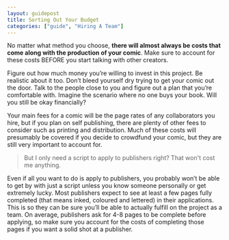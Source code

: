 ```yaml
---
layout: guidepost
title: Sorting Out Your Budget
categories: ["guide", "Hiring A Team"]
---
```


No matter what method you choose, **there will almost always be costs that come along with the production of your comic**. Make sure to account for these costs BEFORE you start talking with other creators.

Figure out how much money you’re willing to invest in this project. Be realistic about it too. Don’t bleed yourself dry trying to get your comic out the door. Talk to the people close to you and figure out a plan that you’re comfortable with. Imagine the scenario where no one buys your book. Will you still be okay financially?

Your main fees for a comic will be the page rates of any collaborators you hire, but if you plan on self publishing, there are plenty of other fees to consider such as printing and distribution. Much of these costs will presumably be covered if you decide to crowdfund your comic, but they are still very important to account for.

> But I only need a script to apply to publishers right? That won't cost me anything.

Even if all you want to do is apply to publishers, you probably won’t be able to get by with just a script unless you know someone personally or get extremely lucky. Most publishers expect to see at least a few pages fully completed (that means inked, coloured and lettered) in their applications. This is so they can be sure you’ll be able to actually fulfill on the project as a team. On average, publishers ask for 4-8 pages to be complete before applying, so make sure you account for the costs of completing those pages if you want a solid shot at a publisher.